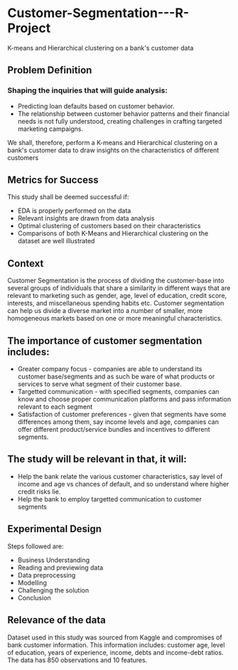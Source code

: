 # Customer-Segmentation---R-Project
K-means and Hierarchical clustering on a bank's customer data
## Problem Definition  
                
 ### Shaping the inquiries that will guide analysis:                          
                                                          
- Predicting loan defaults based on customer behavior.             
- The relationship between customer behavior patterns and their financial needs is not fully understood, creating challenges in crafting targeted marketing campaigns.
    
We shall, therefore, perform a K-means and Hierarchical clustering on a bank's customer data to draw insights on the characteristics of different customers
               
## Metrics for Success                                
                                                                    
This study shall be deemed successful if:                                         
                        
- EDA is properly performed on the data    
- Relevant insights are drawn from data analysis        
- Optimal clustering of customers based on their characteristics
- Comparisons of both K-Means and Hierarchical clustering on the dataset are well illustrated
  
## Context

Customer Segmentation is the process of dividing the customer-base into several groups of individuals that share a similarity in different ways that are relevant to marketing such as gender, age, level of education, credit score, interests, and miscellaneous spending habits etc. Customer segmentation can help us divide a diverse market into a number of smaller, more homogeneous markets based on one or more meaningful characteristics.

## The importance of customer segmentation includes:

- Greater company focus - companies are able to understand its customer base/segments and as such be ware of what products or services to serve what segment of their customer base.
- Targetted communication - with specified segments, companies can know and choose proper communication platforms and pass information relevant to each segment
- Satisfaction of customer preferences - given that segments have some differences among them, say income levels and age, companies can offer different product/service bundles and incentives to different segments.
## The study will be relevant in that, it will:

- Help the bank relate the various customer characteristics, say level of income and age vs chances of default, and so understand where higher credit risks lie.
- Help the bank to employ targetted communication to customer segments
## Experimental Design

Steps followed are:

- Business Understanding
- Reading and previewing data
- Data preprocessing
- Modelling
- Challenging the solution
- Conclusion
## Relevance of the data

Dataset used in this study was sourced from Kaggle and compromises of bank customer information. This information includes: customer age, level of education, years of experience, income, debts and income-debt ratios. The data has 850 observations and 10 features.
